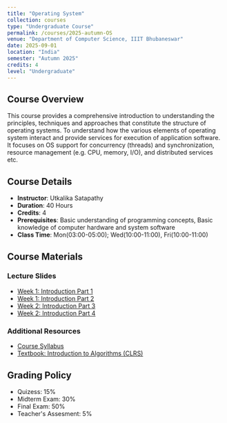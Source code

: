 ```yaml
---
title: "Operating System"
collection: courses
type: "Undergraduate Course"
permalink: /courses/2025-autumn-OS
venue: "Department of Computer Science, IIIT Bhubaneswar"
date: 2025-09-01
location: "India"
semester: "Autumn 2025"
credits: 4
level: "Undergraduate"
---
```


## Course Overview
This course provides a comprehensive introduction to understanding the principles, techniques and approaches that constitute the structure of operating systems. To understand how the various elements of operating system interact and provide services for execution of application software. It focuses on OS support for concurrency (threads) and synchronization, resource management (e.g. CPU, memory, I/O), and distributed services etc.

## Course Details
* **Instructor**: Utkalika Satapathy
* **Duration**: 40 Hours
* **Credits**: 4
* **Prerequisites**: Basic understanding of programming concepts, Basic knowledge of computer hardware and system software
* **Class Time**: Mon(03:00-05:00); Wed(10:00-11:00), Fri(10:00-11:00)

## Course Materials

### Lecture Slides
* [Week 1: Introduction Part 1](https://drive.google.com/file/d/1yF6p1FKQ10MOmBvcyjW5Br4e5tPp5jw9/view?usp=drive_link)
* [Week 1: Introduction Part 2](https://drive.google.com/file/d/1auH8GPpJRD5Wq2LulnlC1MpndAlcYpnV/view?usp=drive_link)
* [Week 2: Introduction Part 3](https://drive.google.com/file/d/1oxvtvdRqnb4yMD_FgmWd8CGK9NymCC7d/view?usp=drive_link)
* [Week 2: Introduction Part 4](https://drive.google.com/file/d/15uWk4c1xmRoFsptXI4tZ8ybu3uh3ZrKD/view?usp=drive_link)


<!-- ### Programming Assignments
* [Assignment 1: Array and List Operations](files/courses/data-structures/assignment1.pdf)
* [Assignment 2: Stack and Queue Implementation](files/courses/data-structures/assignment2.pdf)
* [Assignment 3: Tree Traversal and BST Operations](files/courses/data-structures/assignment3.pdf)
* [Assignment 4: Graph Algorithms](files/courses/data-structures/assignment4.pdf) -->

### Additional Resources
* [Course Syllabus](files/courses/data-structures/syllabus.pdf)
* [Textbook: Introduction to Algorithms (CLRS)](files/courses/data-structures/textbook.pdf)

<!-- To Add
* [Programming Guidelines](files/courses/data-structures/programming-guidelines.pdf)
* [Sample Code Repository](https://github.com/usatpath01/data-structures-course) -->

<!-- ## Course Objectives
By the end of this course, students will be able to:
- Implement and analyze fundamental data structures
- Design efficient algorithms for common problems
- Analyze time and space complexity of algorithms
- Apply data structures and algorithms to solve real-world problems -->

## Grading Policy
- Quizess: 15%
- Midterm Exam: 30%
- Final Exam: 50%
- Teacher's Assesment: 5%
